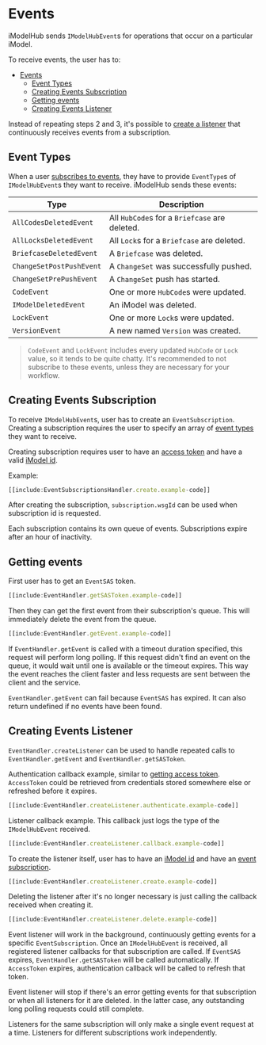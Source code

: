 # Events

iModelHub sends `IModelHubEvent`s for operations that occur on a particular iModel.

To receive events, the user has to:

- [Events](#events)
  - [Event Types](#event-types)
  - [Creating Events Subscription](#creating-events-subscription)
  - [Getting events](#getting-events)
  - [Creating Events Listener](#creating-events-listener)

Instead of repeating steps 2 and 3, it's possible to [create a listener](#creating-events-listener) that continuously receives events from a subscription.

## Event Types

When a user [subscribes to events](#creating-events-subscription), they have to provide `EventType`s of `IModelHubEvent`s they want to receive. iModelHub sends these events:

| Type                     | Description                                   |
| ------------------------ | --------------------------------------------- |
| `AllCodesDeletedEvent`   | All `HubCode`s for a `Briefcase` are deleted. |
| `AllLocksDeletedEvent`   | All `Lock`s for a `Briefcase` are deleted.    |
| `BriefcaseDeletedEvent`  | A `Briefcase` was deleted.                    |
| `ChangeSetPostPushEvent` | A `ChangeSet` was successfully pushed.        |
| `ChangeSetPrePushEvent`  | A `ChangeSet` push has started.               |
| `CodeEvent`              | One or more `HubCode`s were updated.          |
| `IModelDeletedEvent`     | An iModel was deleted.                        |
| `LockEvent`              | One or more `Lock`s were updated.             |
| `VersionEvent`           | A new named `Version` was created.            |

> `CodeEvent` and `LockEvent` includes every updated `HubCode` or `Lock` value, so it tends to be quite chatty. It's recommended to not subscribe to these events, unless they are necessary for your workflow.

## Creating Events Subscription

To receive `IModelHubEvent`s, user has to create an `EventSubscription`. Creating a subscription requires the user to specify an array of [event types](#event-types) they want to receive.

Creating subscription requires user to have an [access token]($docs/learning/common/AccessToken.md) and have a valid [iModel id](./imodels/GetiModel.md).

Example:

```ts
[[include:EventSubscriptionsHandler.create.example-code]]
```

After creating the subscription, ``subscription.wsgId`` can be used when subscription id is requested.

Each subscription contains its own queue of events. Subscriptions expire after an hour of inactivity.

## Getting events

First user has to get an `EventSAS` token.

```ts
[[include:EventHandler.getSASToken.example-code]]
```

Then they can get the first event from their subscription's queue. This will immediately delete the event from the queue.

```ts
[[include:EventHandler.getEvent.example-code]]
```

If `EventHandler.getEvent` is called with a timeout duration specified, this request will perform long polling. If this request didn't find an event on the queue, it would wait until one is available or the timeout expires. This way the event reaches the client faster and less requests are sent between the client and the service.

`EventHandler.getEvent` can fail because `EventSAS` has expired. It can also return undefined if no events have been found.

## Creating Events Listener

`EventHandler.createListener` can be used to handle repeated calls to `EventHandler.getEvent` and `EventHandler.getSASToken`.

Authentication callback example, similar to [getting access token]($docs/learning/common/AccessToken.md). `AccessToken` could be retrieved from credentials stored somewhere else or refreshed before it expires.

```ts
[[include:EventHandler.createListener.authenticate.example-code]]
```

Listener callback example. This callback just logs the type of the `IModelHubEvent` received.

```ts
[[include:EventHandler.createListener.callback.example-code]]
```

To create the listener itself, user has to have an [iModel id](./imodels/GetiModel.md) and have an [event subscription](#creating-events-subscription).

```ts
[[include:EventHandler.createListener.create.example-code]]
```

Deleting the listener after it's no longer necessary is just calling the callback received when creating it.

```ts
[[include:EventHandler.createListener.delete.example-code]]
```

Event listener will work in the background, continuously getting events for a specific `EventSubscription`. Once an `IModelHubEvent` is received, all registered listener callbacks for that subscription are called. If `EventSAS` expires, `EventHandler.getSASToken` will be called automatically. If `AccessToken` expires, authentication callback will be called to refresh that token.

Event listener will stop if there's an error getting events for that subscription or when all listeners for it are deleted. In the latter case, any outstanding long polling requests could still complete.

Listeners for the same subscription will only make a single event request at a time. Listeners for different subscriptions work independently.
